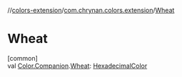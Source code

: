 //[colors-extension](../../index.md)/[com.chrynan.colors.extension](index.md)/[Wheat](-wheat.md)

# Wheat

[common]\
val [Color.Companion](../../../colors-core/colors-core/com.chrynan.colors/-color/-companion/index.md).[Wheat](-wheat.md): [HexadecimalColor](../../../colors-core/colors-core/com.chrynan.colors/-hexadecimal-color/index.md)
